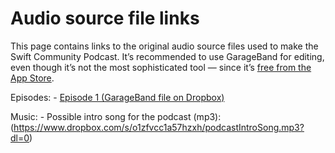 # Audio source file links

This page contains links to the original audio source files used to make the Swift Community Podcast. It’s recommended to use GarageBand for editing, even though it’s not the most sophisticated tool — since it’s [free from the App Store](https://itunes.apple.com/us/app/garageband/id682658836).

Episodes:
	- [Episode 1 (GarageBand file on Dropbox)](https://www.dropbox.com/s/lgn2um7wxg05bkh/SwiftCommunityPodcast-Episode1.zip?dl=0)

Music:
	- Possible intro song for the podcast (mp3): (https://www.dropbox.com/s/o1zfvcc1a57hzxh/podcastIntroSong.mp3?dl=0)